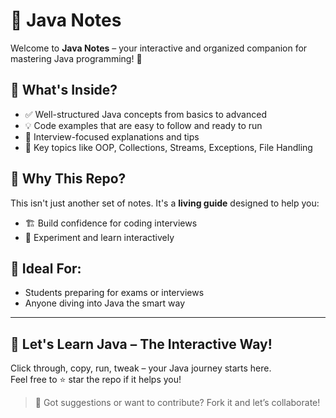 # 📒 Java Notes

Welcome to **Java Notes** – your interactive and organized companion for mastering Java programming! 🚀

## 🌟 What's Inside?

- ✅ Well-structured Java concepts from basics to advanced
- 💡 Code examples that are easy to follow and ready to run
- 🧠 Interview-focused explanations and tips
- 📌 Key topics like OOP, Collections, Streams, Exceptions, File Handling

## 🧭 Why This Repo?

This isn't just another set of notes. It's a **living guide** designed to help you:
- 🏗️ Build confidence for coding interviews
- 🧪 Experiment and learn interactively

## 🎯 Ideal For:
- Students preparing for exams or interviews
- Anyone diving into Java the smart way

---

## 🚀 Let's Learn Java – The Interactive Way!

Click through, copy, run, tweak – your Java journey starts here.  
Feel free to ⭐ star the repo if it helps you!

> 💬 Got suggestions or want to contribute? Fork it and let’s collaborate!
